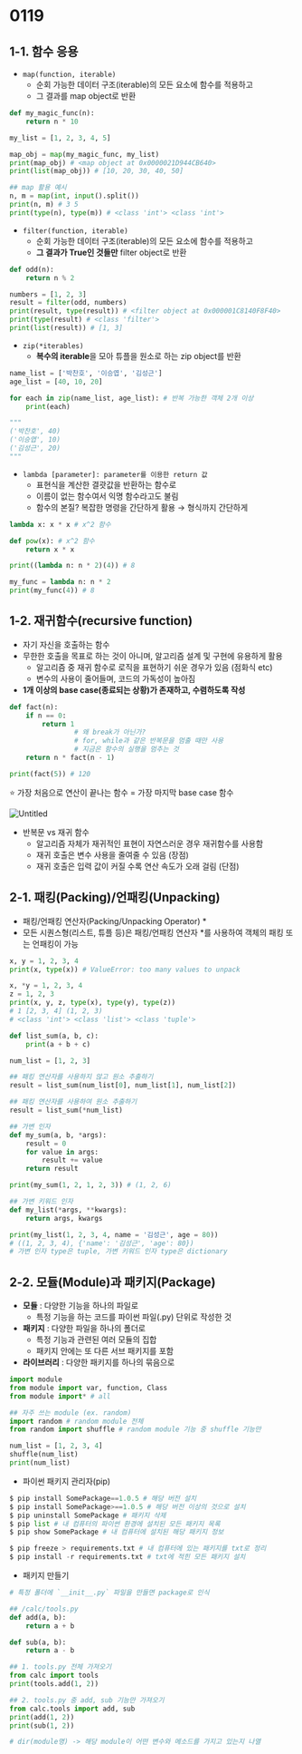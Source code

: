 # 0119

## 1-1. 함수 응용

- `map(function, iterable)`
    - 순회 가능한 데이터 구조(iterable)의 모든 요소에 함수를 적용하고
    - 그 결과를 map object로 반환

```python
def my_magic_func(n):
    return n * 10

my_list = [1, 2, 3, 4, 5]

map_obj = map(my_magic_func, my_list)
print(map_obj) # <map object at 0x0000021D944CB640>
print(list(map_obj)) # [10, 20, 30, 40, 50]

## map 활용 예시
n, m = map(int, input().split())
print(n, m) # 3 5
print(type(n), type(m)) # <class 'int'> <class 'int'>
```

- `filter(function, iterable)`
    - 순회 가능한 데이터 구조(iterable)의 모든 요소에 함수를 적용하고
    - **그 결과가 True인 것들만** filter object로 반환

```python
def odd(n):
    return n % 2

numbers = [1, 2, 3]
result = filter(odd, numbers)
print(result, type(result)) # <filter object at 0x000001C8140F8F40>
print(type(result) # <class 'filter'>
print(list(result)) # [1, 3]
```

- `zip(*iterables)`
    - **복수의 iterable**을 모아 튜플을 원소로 하는 zip object를 반환

```python
name_list = ['박찬호', '이승엽', '김성근']
age_list = [40, 10, 20]

for each in zip(name_list, age_list): # 반복 가능한 객체 2개 이상
    print(each)

"""
('박찬호', 40)
('이승엽', 10)
('김성근', 20)
"""
```

- `lambda [parameter]: parameter를 이용한 return 값`
    - 표현식을 계산한 결괏값을 반환하는 함수로
    - 이름이 없는 함수여서 익명 함수라고도 불림
    - 함수의 본질? 복잡한 명령을 간단하게 활용 → 형식까지 간단하게

```python
lambda x: x * x # x^2 함수

def pow(x): # x^2 함수
    return x * x

print((lambda n: n * 2)(4)) # 8

my_func = lambda n: n * 2
print(my_func(4)) # 8
```

## 1-2. 재귀함수(recursive function)

- 자기 자신을 호출하는 함수
- 무한한 호출을 목표로 하는 것이 아니며, 알고리즘 설계 및 구현에 유용하게 활용
    - 알고리즘 중 재귀 함수로 로직을 표현하기 쉬운 경우가 있음 (점화식 etc)
    - 변수의 사용이 줄어들며, 코드의 가독성이 높아짐
- **1개 이상의 base case(종료되는 상황)가 존재하고, 수렴하도록 작성**

```python
def fact(n):
    if n == 0:
        return 1
				# 왜 break가 아닌가?
				# for, while과 같은 반복문을 멈출 때만 사용
				# 지금은 함수의 실행을 멈추는 것
    return n * fact(n - 1)

print(fact(5)) # 120
```

⭐ 가장 처음으로 연산이 끝나는 함수 = 가장 마지막 base case 함수

![Untitled](0119%2051ec17fd48c947f79a5e2ec7c344ccc4/Untitled.png)

- 반복문 vs 재귀 함수
    - 알고리즘 자체가 재귀적인 표현이 자연스러운 경우 재귀함수를 사용함
    - 재귀 호출은 변수 사용을 줄여줄 수 있음 (장점)
    - 재귀 호출은 입력 값이 커질 수록 연산 속도가 오래 걸림 (단점)

## 2-1. 패킹(Packing)/언패킹(Unpacking)

- 패킹/언패킹 연산자(Packing/Unpacking Operator) *
- 모든 시퀀스형(리스트, 튜플 등)은 패킹/언패킹 연산자 *를 사용하여 객체의 패킹 또는 언패킹이 가능

```python
x, y = 1, 2, 3, 4
print(x, type(x)) # ValueError: too many values to unpack

x, *y = 1, 2, 3, 4
z = 1, 2, 3
print(x, y, z, type(x), type(y), type(z))
# 1 [2, 3, 4] (1, 2, 3)
# <class 'int'> <class 'list'> <class 'tuple'>
```

```python
def list_sum(a, b, c):
    print(a + b + c)

num_list = [1, 2, 3]

## 패킹 연산자를 사용하지 않고 원소 추출하기
result = list_sum(num_list[0], num_list[1], num_list[2])

## 패킹 연산자를 사용하여 원소 추출하기
result = list_sum(*num_list)
```

```python
## 가변 인자
def my_sum(a, b, *args):
    result = 0
    for value in args:
        result += value
    return result

print(my_sum(1, 2, 1, 2, 3)) # (1, 2, 6)
```

```python
## 가변 키워드 인자
def my_list(*args, **kwargs):
    return args, kwargs

print(my_list(1, 2, 3, 4, name = '김성근', age = 80))
# ((1, 2, 3, 4), {'name': '김성근', 'age': 80})
# 가변 인자 type은 tuple, 가변 키워드 인자 type은 dictionary
```

## 2-2. 모듈(Module)과 패키지(Package)

- **모듈** : 다양한 기능을 하나의 파일로
    - 특정 기능을 하는 코드를 파이썬 파일(.py) 단위로 작성한 것
- **패키지** : 다양한 파일을 하나의 폴더로
    - 특정 기능과 관련된 여러 모듈의 집합
    - 패키지 안에는 또 다른 서브 패키지를 포함
- **라이브러리** : 다양한 패키지를 하나의 묶음으로

```python
import module
from module import var, function, Class
from module import* # all

## 자주 쓰는 module (ex. random)
import random # random module 전체
from random import shuffle # random module 기능 중 shuffle 기능만

num_list = [1, 2, 3, 4]
shuffle(num_list)
print(num_list)
```

- 파이썬 패키지 관리자(pip)

```python
$ pip install SomePackage==1.0.5 # 해당 버전 설치
$ pip install SomePackage>==1.0.5 # 해당 버전 이상의 것으로 설치
$ pip uninstall SomePackage # 패키지 삭제
$ pip list # 내 컴퓨터의 파이썬 환경에 설치된 모든 패키지 목록
$ pip show SomePackage # 내 컴퓨터에 설치된 해당 패키지 정보

$ pip freeze > requirements.txt # 내 컴퓨터에 있는 패키지를 txt로 정리
$ pip install -r requirements.txt # txt에 적힌 모든 패키지 설치
```

- 패키지 만들기

```python
# 특정 폴더에 `__init__.py` 파일을 만들면 package로 인식

## /calc/tools.py
def add(a, b):
    return a + b

def sub(a, b):
    return a - b

## 1. tools.py 전체 가져오기
from calc import tools
print(tools.add(1, 2))

## 2. tools.py 중 add, sub 기능만 가져오기
from calc.tools import add, sub
print(add(1, 2))
print(sub(1, 2))

# dir(module명) -> 해당 module이 어떤 변수와 메소드를 가지고 있는지 나열
```